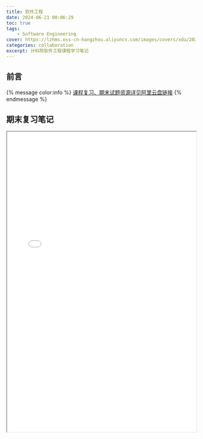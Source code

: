 ```yaml
---
title: 软件工程
date: 2024-06-21 00:06:29
toc: true
tags: 
    - Software Engineering
cover: https://lzhms.oss-cn-hangzhou.aliyuncs.com/images/covers/xdu/202406210017753.png
categories: collaboration
excerpt: 计科院软件工程课程学习笔记
---
```


## 前言
{% message color:info %}
[课程复习、期末试题资源详见阿里云盘链接](https://www.alipan.com/s/eNw932NrtqG)
{% endmessage %}

## 期末复习笔记
<iframe src="/pdfjs/web/viewer.html?file=/pdf/collaboration/SoftwareEngineering.pdf" style='width:100%;height:800px'></iframe>
